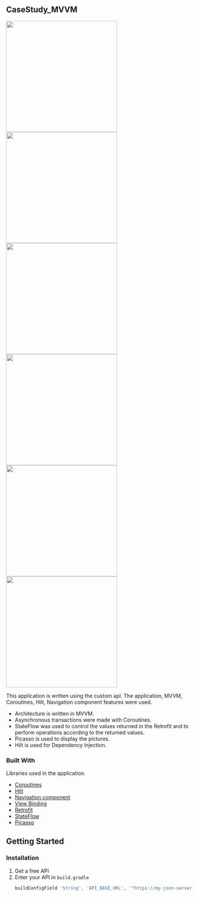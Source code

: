 <!-- ABOUT THE PROJECT -->
## CaseStudy_MVVM
<p float="left">
  <img src="https://user-images.githubusercontent.com/18207490/162331072-c5021d3c-082d-4457-8e8f-bd5fae534865.jpg" height="300">
  <img src="https://user-images.githubusercontent.com/18207490/162331075-6f22d5a9-cebe-4369-94f8-2cd35a3b6321.jpg" height="300">
  <img src="https://user-images.githubusercontent.com/18207490/162331078-84051977-fd3a-46eb-afd9-fdfe14e46ffd.jpg" height="300">
  <img src="https://user-images.githubusercontent.com/18207490/162331079-37b72409-11ad-4679-8f89-dbf448607b03.jpg" height="300">
  <img src="https://user-images.githubusercontent.com/18207490/162331082-bbc9ab8d-c0f3-4a0b-a9d9-e75c61bf9739.jpg" height="300">
  <img src="https://user-images.githubusercontent.com/18207490/162331083-5281dba4-ccc7-4df1-a2a0-6bdb67a33efe.jpg" height="300">
</p>

This application is written using the custom api. The application, MVVM, Coroutines, Hilt, Navigation component features were used.

 * Architecture is written in MVVM. 
 * Asynchronous transactions were made with Coroutines. 
 * StateFlow was used to control the values returned in the Retrofit and to perform operations according to the returned values.
 * Picasso is used to display the pictures.
 * Hilt is used for Dependency Injection.

### Built With

Libraries used in the application.

* [Coroutines](https://developer.android.com/kotlin/coroutines)
* [Hilt](https://developer.android.com/training/dependency-injection/hilt-android)
* [Navigation component](https://developer.android.com/guide/navigation/navigation-getting-started)
* [View Binding](https://developer.android.com/topic/libraries/view-binding)
* [Retrofit](https://square.github.io/retrofit/)
* [StateFlow](https://developer.android.com/kotlin/flow/stateflow-and-sharedflow)
* [Picasso](https://square.github.io/picasso/)

<!-- GETTING STARTED -->
## Getting Started

### Installation

1. Get a free API
2. Enter your API in `build.gradle`
   ```js
   buildConfigField 'String', 'API_BASE_URL', '"https://my-json-server.typicode.com/engincancan/case"'
   ```
